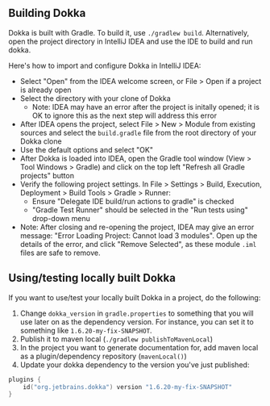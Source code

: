 ## Building Dokka

Dokka is built with Gradle. To build it, use `./gradlew build`.
Alternatively, open the project directory in IntelliJ IDEA and use the IDE to build and run dokka.

Here's how to import and configure Dokka in IntelliJ IDEA:
 * Select "Open" from the IDEA welcome screen, or File > Open if a project is
  already open
* Select the directory with your clone of Dokka
  * Note: IDEA may have an error after the project is initally opened; it is OK
    to ignore this as the next step will address this error
* After IDEA opens the project, select File > New > Module from existing sources
  and select the `build.gradle` file from the root directory of your Dokka clone
* Use the default options and select "OK"
* After Dokka is loaded into IDEA, open the Gradle tool window (View > Tool
  Windows > Gradle) and click on the top left "Refresh all Gradle projects"
  button
* Verify the following project settings.  In File > Settings > Build, Execution,
  Deployment > Build Tools > Gradle > Runner:
  * Ensure "Delegate IDE build/run actions to gradle" is checked
  * "Gradle Test Runner" should be selected in the "Run tests using" drop-down
    menu
* Note: After closing and re-opening the project, IDEA may give an error
  message: "Error Loading Project: Cannot load 3 modules".  Open up the details
  of the error, and click "Remove Selected", as these module `.iml` files are
  safe to remove.

## Using/testing locally built Dokka
  
If you want to use/test your locally built Dokka in a project, do the following:
1. Change `dokka_version` in `gradle.properties` to something that you will use later on as the dependency version.
   For instance, you can set it to something like `1.6.20-my-fix-SNAPSHOT`.
2. Publish it to maven local (`./gradlew publishToMavenLocal`)
3. In the project you want to generate documentation for, add maven local as a plugin/dependency
   repository (`mavenLocal()`)
4. Update your dokka dependency to the version you've just published:
```kotlin
plugins {
    id("org.jetbrains.dokka") version "1.6.20-my-fix-SNAPSHOT"
}
```

